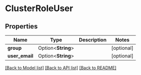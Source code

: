 # ClusterRoleUser

## Properties

Name | Type | Description | Notes
------------ | ------------- | ------------- | -------------
**group** | Option<**String**> |  | [optional]
**user_email** | Option<**String**> |  | [optional]

[[Back to Model list]](../README.md#documentation-for-models) [[Back to API list]](../README.md#documentation-for-api-endpoints) [[Back to README]](../README.md)


